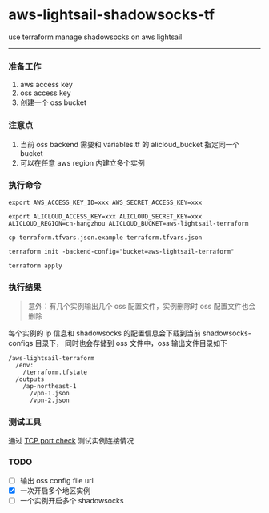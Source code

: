 # aws-lightsail-shadowsocks-tf
use terraform manage shadowsocks on aws lightsail

---

### 准备工作
1. aws access key
2. oss access key
3. 创建一个 oss bucket

### 注意点
1. 当前 oss backend 需要和 variables.tf 的 alicloud_bucket 指定同一个 bucket
2. 可以在任意 aws region 内建立多个实例

### 执行命令

```
export AWS_ACCESS_KEY_ID=xxx AWS_SECRET_ACCESS_KEY=xxx

export ALICLOUD_ACCESS_KEY=xxx ALICLOUD_SECRET_KEY=xxx ALICLOUD_REGION=cn-hangzhou ALICLOUD_BUCKET=aws-lightsail-terraform

cp terraform.tfvars.json.example terraform.tfvars.json

terraform init -backend-config="bucket=aws-lightsail-terraform"

terraform apply
```

### 执行结果
> 意外：有几个实例输出几个 oss 配置文件，实例删除时 oss 配置文件也会删除

每个实例的 ip 信息和 shadowsocks 的配置信息会下载到当前 shadowsocks-configs 目录下，
同时也会存储到 oss 文件中，oss 输出文件目录如下

```
/aws-lightsail-terraform
  /env:
    /terraform.tfstate
  /outputs
    /ap-northeast-1
      /vpn-1.json
      /vpn-2.json
```

### 测试工具

通过 [TCP port check](http://port.ping.pe) 测试实例连接情况

### TODO
- [ ] 输出 oss config file url
- [x] 一次开启多个地区实例
- [ ] 一个实例开启多个 shadowsocks
